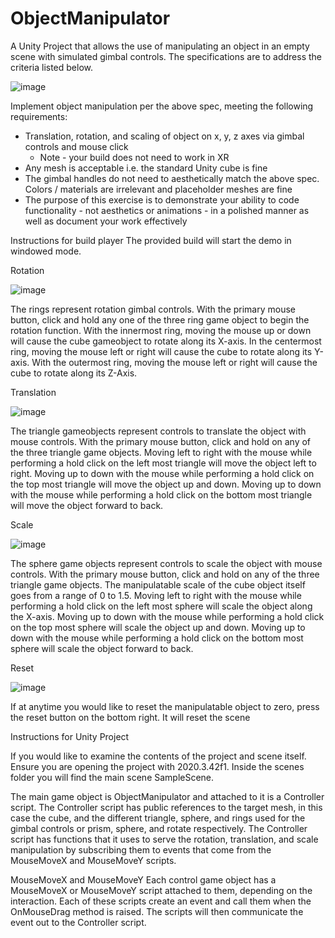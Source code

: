 # ObjectManipulator

A Unity Project that allows the use of manipulating an object in an empty scene with simulated gimbal controls. The specifications are to address the criteria listed below.

![image](https://user-images.githubusercontent.com/10134730/206636361-bad6c284-a141-4d2a-a91a-3adec1133ae4.png)

Implement object manipulation per the above spec, meeting the following requirements:

- Translation, rotation, and scaling of object on x, y, z axes via gimbal controls and mouse click
    - Note - your build does not need to work in XR
- Any mesh is acceptable i.e. the standard Unity cube is fine
- The gimbal handles do not need to aesthetically match the above spec. Colors / materials are irrelevant and placeholder meshes are fine
- The purpose of this exercise is to demonstrate your ability to code functionality - not aesthetics or animations - in a polished manner as well as document your work effectively

Instructions for build player
The provided build will start the demo in windowed mode.

Rotation

![image](https://user-images.githubusercontent.com/10134730/206874346-affa474b-31e9-4ce4-abdd-e8935a599edb.png)

The rings represent rotation gimbal controls. With the primary mouse button, click and hold any one of the three ring game object to begin the rotation function. With the innermost ring, moving the mouse up or down will cause the cube gameobject to rotate along its X-axis. In the centermost ring, moving the mouse left or right will cause the cube to rotate along its Y-axis. With the outermost ring, moving the mouse left or right will cause the cube to rotate along its Z-Axis.

Translation

![image](https://user-images.githubusercontent.com/10134730/206874391-f22d80e0-4551-4fb3-9413-9b59c1f019b4.png)

The triangle gameobjects represent controls to translate the object with mouse controls. With the primary mouse button, click and hold on any of the three triangle game objects. Moving left to right with the mouse while performing a hold click on the left most triangle will move the object left to right. Moving up to down with the mouse while performing a hold click on the top most triangle will move the object up and down. Moving up to down with the mouse while performing a hold click on the bottom most triangle will move the object forward to back. 

Scale

![image](https://user-images.githubusercontent.com/10134730/206638246-aa7681a9-fb18-47d5-8f56-daed9bc3bebf.png)

The sphere game objects represent controls to scale the object with mouse controls. With the primary mouse button, click and hold on any of the three triangle game objects. The manipulatable scale of the cube object itself goes from a range of 0 to 1.5. Moving left to right with the mouse while performing a hold click on the left most sphere will scale the object along the X-axis. Moving up to down with the mouse while performing a hold click on the top most sphere will scale the object up and down. Moving up to down with the mouse while performing a hold click on the bottom most sphere will scale the object forward to back. 

Reset

![image](https://user-images.githubusercontent.com/10134730/206638336-8a30cb9b-992d-4aeb-a182-60e552f6f383.png)

If at anytime you would like to reset the manipulatable object to zero, press the reset button on the bottom right. It will reset the scene

Instructions for Unity Project

If you would like to examine the contents of the project and scene itself. Ensure you are opening the project with 2020.3.42f1. Inside the scenes folder you will find the main scene SampleScene.

The main game object is ObjectManipulator and attached to it is a Controller script. The Controller script has public references to the target mesh, in this case the cube, and the different triangle, sphere, and rings used for the gimbal controls or prism, sphere, and rotate respectively. The Controller script has functions that it uses to serve the rotation, translation, and scale manipulation by subscribing them to events that come from the MouseMoveX and MouseMoveY scripts.

MouseMoveX and MouseMoveY
Each control game object has a MouseMoveX or MouseMoveY script attached to them, depending on the interaction. Each of these scripts create an event and call them when the OnMouseDrag method is raised. The scripts will then communicate the event out to the Controller script.

